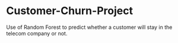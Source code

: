 # Customer-Churn-Project
Use of Random Forest to predict whether a customer will stay in the telecom company or not.

